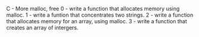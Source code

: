 C - More malloc, free
0 - write a function that allocates memory using malloc.
1 - write a funtion that concentrates two strings.
2 - write a function that allocates memory for an array, using malloc.
3 - write a function that creates an array of intergers.
